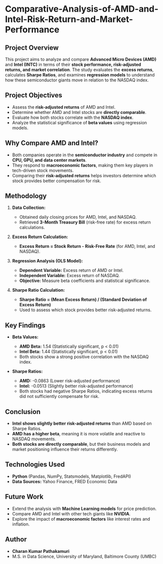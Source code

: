 # Comparative-Analysis-of-AMD-and-Intel-Risk-Return-and-Market-Performance
## **Project Overview**
This project aims to analyze and compare **Advanced Micro Devices (AMD)** and **Intel (INTC)** in terms of their **stock performance, risk-adjusted returns, and market correlation**. The study evaluates the **excess returns**, calculates **Sharpe Ratios**, and examines **regression models** to understand how these semiconductor giants move in relation to the NASDAQ index.

## **Project Objectives**
- Assess the **risk-adjusted returns** of AMD and Intel.
- Determine whether AMD and Intel stocks are **directly comparable**.
- Evaluate how both stocks correlate with the **NASDAQ index**.
- Analyze the statistical significance of **beta values** using regression models.

## **Why Compare AMD and Intel?**
- Both companies operate in the **semiconductor industry** and compete in **CPU, GPU, and data center markets**.
- They respond to **macroeconomic factors**, making them key players in tech-driven stock movements.
- Comparing their **risk-adjusted returns** helps investors determine which stock provides better compensation for risk.

## **Methodology**
1. **Data Collection:**  
   - Obtained daily closing prices for AMD, Intel, and NASDAQ.
   - Retrieved **3-Month Treasury Bill** (risk-free rate) for excess return calculations.
   
2. **Excess Return Calculation:**  
   - **Excess Return = Stock Return - Risk-Free Rate** (for AMD, Intel, and NASDAQ).
   
3. **Regression Analysis (OLS Model):**  
   - **Dependent Variable:** Excess return of AMD or Intel.  
   - **Independent Variable:** Excess return of NASDAQ.  
   - **Objective:** Measure beta coefficients and statistical significance.  

4. **Sharpe Ratio Calculation:**  
   - **Sharpe Ratio = (Mean Excess Return) / (Standard Deviation of Excess Return)**  
   - Used to assess which stock provides better risk-adjusted returns.

## **Key Findings**
- **Beta Values:**  
  - **AMD Beta:** 1.54 (Statistically significant, p < 0.01)  
  - **Intel Beta:** 1.44 (Statistically significant, p < 0.01)  
  - Both stocks show a strong positive correlation with the NASDAQ index.  

- **Sharpe Ratios:**  
  - **AMD:** -0.0863 (Lower risk-adjusted performance)  
  - **Intel:** -0.0513 (Slightly better risk-adjusted performance)  
  - Both stocks had negative Sharpe Ratios, indicating excess returns did not sufficiently compensate for risk.

## **Conclusion**
- **Intel shows slightly better risk-adjusted returns** than AMD based on Sharpe Ratios.
- **AMD has a higher beta**, meaning it is more volatile and reactive to NASDAQ movements.
- **Both stocks are directly comparable**, but their business models and market positioning influence their returns differently.

## **Technologies Used**
- **Python** (Pandas, NumPy, Statsmodels, Matplotlib, FredAPI)
- **Data Sources:** Yahoo Finance, FRED Economic Data

## **Future Work**
- Extend the analysis with **Machine Learning models** for price prediction.
- Compare AMD and Intel with other tech giants like **NVIDIA**.
- Explore the impact of **macroeconomic factors** like interest rates and inflation.

## **Author**
- **Charan Kumar Pathakamuri**  
- M.S. in Data Science, University of Maryland, Baltimore County (UMBC)  
